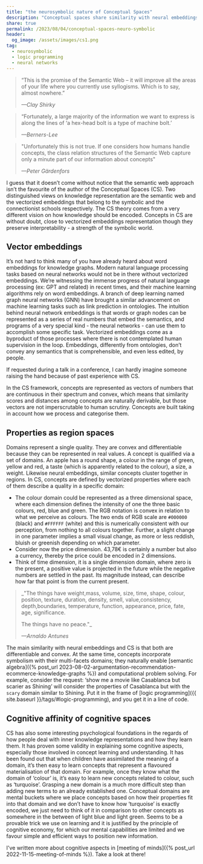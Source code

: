 ```yaml
---
title: "the neurosymbolic nature of Conceptual Spaces"
description: "Conceptual spaces share similarity with neural embeddings because they are both differentiable and convex. At the same time, concepts incorporate symbolism with their multi-facets domains. They naturally enable semantic algebra and computational problem solving."
share: true
permalink: /2023/08/04/conceptual-spaces-neuro-symbolic
header:
  og_image: /assets/images/cs1.png
tag:
  - neurosymbolic
  - logic programming
  - neural networks
---
```


> “This is the promise of the Semantic Web – it will improve all the areas of your life where you currently use syllogisms. Which is to say, almost nowhere.” 
> 
> _—Clay Shirky_

> “Fortunately, a large majority of the information we want to express is along the lines of ‘a hex-head bolt is a type of machine bolt.’
> 
> _—Berners-Lee_

> "Unfortunately this is not true. If one considers how humans handle concepts, the class relation structures of the Semantic Web capture only a minute part of our information about concepts"
>
> _—Peter Gärdenfors_

I guess that it doesn’t come without notice that the semantic web approach isn’t the favourite of the author of the Conceptual Spaces (CS).
Two distinguished views on knowledge representation are the semantic web and the vectorized embeddings that belong to the symbolic and the connectionist schools respectively. The CS theory comes from a very different vision on how knowledge should be encoded. Concepts in CS are without doubt, close to vectorized embeddings representation though they preserve interpretability  - a strength of the symbolic world. 

## Vector embeddings
It’s not hard to think many of you have already heard about word embeddings for knowledge graphs. Modern natural language processing tasks based on neural networks would not be in there without vectorized embeddings. We’re witnessing the immense progress of natural language processing (ex: GPT and related) in recent times, and their machine learning algorithms rely on word embeddings. A branch of deep learning named graph neural networks (GNN) have brought a similar advancement on machine learning tasks such as link prediction in ontologies. The intuition behind neural network embeddings is that words or graph nodes can be represented as a series of real numbers that embed the semantics, and programs of a very special kind - the neural networks - can use them to accomplish some specific task. Vectorized embeddings come as a byproduct of those processes where there is not contemplated human supervision in the loop. Embeddings, differently from ontologies, don’t convey any semantics that is comprehensible, and even less edited, by people. 

If requested during a talk in a conference, I can hardly imagine someone raising the hand because of past experience with CS.

In the CS framework, concepts are represented as vectors of numbers that are continuous in their spectrum and convex, which means that similarity scores and distances among concepts are naturally derivable, but those vectors are not imperscrutable to human scrutiny. Concepts are built taking in account how we process and categorise them. 

## Properties as region spaces
Domains represent a single quality. They are convex and differentiable because they can be represented in real values. A concept is qualified via a set of domains. An apple has a round shape, a colour in the range of green, yellow and red, a taste (which is apparently related to the colour), a size, a weight. Likewise neural embeddings, similar concepts cluster together in regions. In CS, concepts are defined by vectorized properties where each of them describe a quality in a specific domain:
- The colour domain could be represented as a three dimensional space, where each dimension defines the intensity of one the three basic colours, red, blue and green. The RGB notation is convex in relation to what we perceive as colours. The two ends of RGB scale are `#000000` (black) and `#FFFFFF` (white) and this is numerically consistent with our perception, from nothing to all colours together. Further, a slight change in one parameter implies a small visual change, as more or less reddish, bluish or greenish depending on which parameter. 
- Consider now the price dimension. 43,78€ is certainly a number but also a currency, thereby the price could be encoded in 2 dimensions. 
- Think of time dimension, it is a single dimension domain, where zero is the present, a positive value is projected in the future while the negative numbers are settled in the past. Its magnitude instead, can describe how far that point is from the current present. 

>_"The things have weight,mass, volume, size, time, shape, colour, position, texture, duration, density, smell, value,consistency, depth,boundaries, temperature, function, appearance, price, fate, age, significance.
>
>The things have no peace."_
>
>_—Arnaldo Antunes_

The main similarity with neural embeddings and CS is that both are differentiable and convex. At the same time, concepts incorporate symbolism with their multi-facets domains; they naturally enable [semantic algebra]({% post_url 2023-08-02-argumentation-recommendation-ecommerce-knowledge-graphs  %}) and computational problem solving. For example, consider the request: ‘show me a movie like Casablanca but scarier as Shining’ will consider the properties of Casablanca but with the `scary` domain similar to Shining. Put it in the frame of [logic programming]({{ site.baseurl }}/tags/#logic-programming), and you get it in a line of code.

## Cognitive affinity of cognitive spaces
CS has also some interesting psychological foundations in the regards of how people deal with inner knowledge representations and how they learn them. It has proven some validity in explaining some cognitive aspects, especially those involved in concept learning and understanding. It has been found out that when children have assimilated the meaning of a domain, it’s then easy to learn concepts that represent a flavoured materialisation of that domain. For example, once they know what the domain of ‘colour’ is, it’s easy to learn new concepts related to colour, such as ‘turquoise’. Grasping a new domain is a much more difficult step than adding new terms to an already established one. Conceptual domains are mental buckets where we place concepts based on how their properties fit into that domain and we don’t have to know how ‘turquoise’ is exactly encoded, we just need to think of it in comparison to other concepts as somewhere in the between of light blue and light green. Seems to be a provable trick we use on learning and it is justified by the principle of cognitive economy, for which our mental capabilities are limited and we favour simple and efficient ways to position new information.

I've written more about cognitive aspects in [meeting of minds]({% post_url 2022-11-15-meeting-of-minds %}). Take a look at there! 
